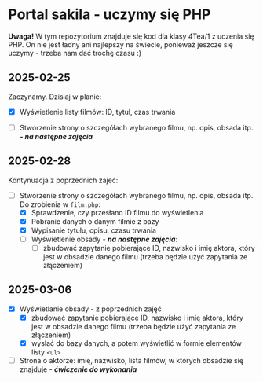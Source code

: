 # Portal sakila - uczymy się PHP

**Uwaga!** W tym repozytorium znajduje się kod dla klasy 4Tea/1 z uczenia się PHP. On nie jest ładny ani najlepszy na świecie, ponieważ jeszcze się uczymy - trzeba nam dać trochę czasu :)

## 2025-02-25

Zaczynamy. Dzisiaj w planie:

- [x] Wyświetlenie listy filmów: ID, tytuł, czas trwania
- [ ] Stworzenie strony o szczegółach wybranego filmu, np. opis, obsada itp. ***- na następne zajęcia***


## 2025-02-28

Kontynuacja z poprzednich zajeć:

- [ ] Stworzenie strony o szczegółach wybranego filmu, np. opis, obsada itp. Do zrobienia w `film.php`:
  - [x] Sprawdzenie, czy przesłano ID filmu do wyświetlenia
  - [x] Pobranie danych o danym filmie z bazy
  - [x] Wypisanie tytułu, opisu, czasu trwania
  - [ ] Wyświetlenie obsady - ***na następne zajęcia***: 
    - [ ] zbudować zapytanie pobierające ID, nazwisko i imię aktora, który jest w obsadzie danego filmu (trzeba będzie użyć zapytania ze złączeniem)

## 2025-03-06

- [x] Wyświetlanie obsady - z poprzednich zajęć
  - [x] zbudować zapytanie pobierające ID, nazwisko i imię aktora, który jest w obsadzie danego filmu (trzeba będzie użyć zapytania ze złączeniem)
  - [x] wysłać do bazy danych, a potem wyświetlić w formie elementów listy `<ul>`
- [ ] Strona o aktorze: imię, nazwisko, lista filmów, w których obsadzie się znajduje - ***ćwiczenie do wykonania***